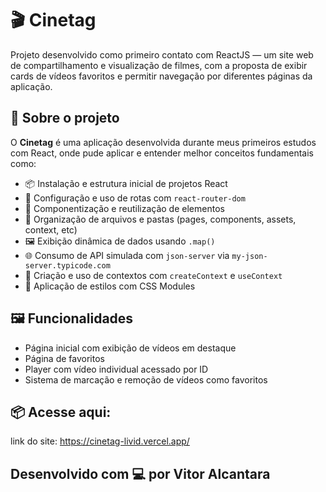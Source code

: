 # 🎬 Cinetag

Projeto desenvolvido como primeiro contato com ReactJS — um site web de compartilhamento e visualização de filmes, com a proposta de exibir cards de vídeos favoritos e permitir navegação por diferentes páginas da aplicação.

## 🚀 Sobre o projeto

O **Cinetag** é uma aplicação desenvolvida durante meus primeiros estudos com React, onde pude aplicar e entender melhor conceitos fundamentais como:

- 📦 Instalação e estrutura inicial de projetos React
- 🧭 Configuração e uso de rotas com `react-router-dom`
- 🧠 Componentização e reutilização de elementos
- 📂 Organização de arquivos e pastas (pages, components, assets, context, etc)
- 🖼 Exibição dinâmica de dados usando `.map()`
- 🌐 Consumo de API simulada com `json-server` via `my-json-server.typicode.com`
- 🧠 Criação e uso de contextos com `createContext` e `useContext`
- 🎨 Aplicação de estilos com CSS Modules

## 🖼 Funcionalidades

- Página inicial com exibição de vídeos em destaque
- Página de favoritos
- Player com vídeo individual acessado por ID
- Sistema de marcação e remoção de vídeos como favoritos

## 📦 Acesse aqui:
link do site: https://cinetag-livid.vercel.app/

## Desenvolvido com 💻 por Vitor Alcantara
